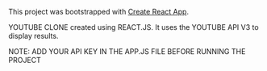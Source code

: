This project was bootstrapped with [Create React App](https://github.com/facebook/create-react-app).

YOUTUBE CLONE created using REACT.JS.
It uses the YOUTUBE API V3 to display results.

NOTE: ADD YOUR API KEY IN THE APP.JS FILE BEFORE RUNNING THE PROJECT
